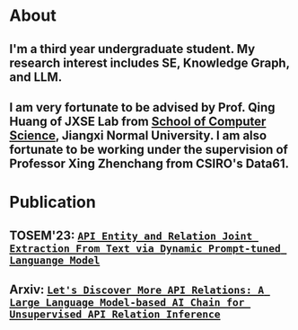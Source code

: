 # About

## I'm a third year undergraduate student. My research interest includes SE, Knowledge Graph, and LLM.

## I am very fortunate to be advised by Prof. Qing Huang of JXSE Lab from [School of Computer Science](https://jxselab.com/), Jiangxi Normal University. I am also fortunate to be working under the supervision of Professor Xing Zhenchang from CSIRO's Data61.

# Publication

## TOSEM'23: [``API Entity and Relation Joint Extraction From Text via Dynamic Prompt-tuned Languange Model``](https://dl.acm.org/doi/10.1145/3607188)
## Arxiv: [``Let's Discover More API Relations: A Large Language Model-based AI Chain for Unsupervised API Relation Inference``](https://arxiv.org/pdf/2311.01266.pdf)
